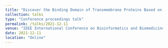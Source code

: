 ```yaml
---
title: "Discover the Binding Domain of Transmembrane Proteins Based on Structural Universality"
collection: talks
type: "Conference proceedings talk"
permalink: /talks/2021-12-11
venue: "IEEE International Conference on Bioinformatics and Biomedicine (BIBM)"
date: 2021-12-11
location: "Online"
---
```


